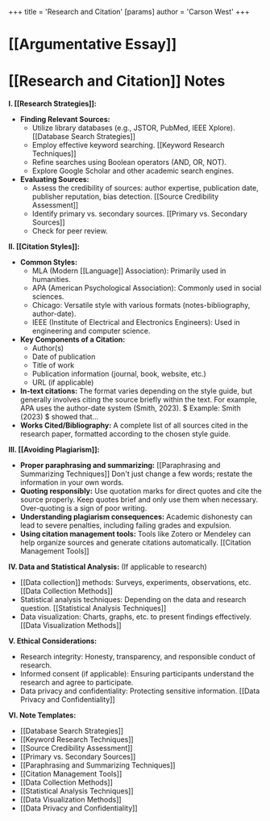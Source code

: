 +++
 title = 'Research and Citation'
[params]
	author = 'Carson West'
+++
# [[Argumentative Essay]]
# [[Research and Citation]] Notes

**I. [[Research Strategies]]:**

*   **Finding Relevant Sources:**
    *   Utilize library databases (e.g., JSTOR, PubMed, IEEE Xplore).  [[Database Search Strategies]]
    *   Employ effective keyword searching. [[Keyword Research Techniques]]
    *   Refine searches using Boolean operators (AND, OR, NOT).
    *   Explore Google Scholar and other academic search engines.
*   **Evaluating Sources:**
    *   Assess the credibility of sources: author expertise, publication date, publisher reputation, bias detection. [[Source Credibility Assessment]]
    *   Identify primary vs. secondary sources. [[Primary vs. Secondary Sources]]
    *   Check for peer review.


**II. [[Citation Styles]]:**

*   **Common Styles:**
    *   MLA (Modern [[Language]] Association): Primarily used in humanities.
    *   APA (American Psychological Association): Commonly used in social sciences.
    *   Chicago: Versatile style with various formats (notes-bibliography, author-date).
    *   IEEE (Institute of Electrical and Electronics Engineers): Used in engineering and computer science.
*   **Key Components of a Citation:**
    *   Author(s)
    *   Date of publication
    *   Title of work
    *   Publication information (journal, book, website, etc.)
    *   URL (if applicable)
*   **In-text citations:**  The format varies depending on the style guide, but generally involves citing the source briefly within the text.  For example, APA uses the author-date system (Smith, 2023).   $ Example: Smith (2023) $  showed that...
*   **Works Cited/Bibliography:** A complete list of all sources cited in the research paper, formatted according to the chosen style guide.


**III. [[Avoiding Plagiarism]]:**

*   **Proper paraphrasing and summarizing:**  [[Paraphrasing and Summarizing Techniques]]  Don't just change a few words; restate the information in your own words.
*   **Quoting responsibly:** Use quotation marks for direct quotes and cite the source properly.  Keep quotes brief and only use them when necessary.  Over-quoting is a sign of poor writing.
*   **Understanding plagiarism consequences:**  Academic dishonesty can lead to severe penalties, including failing grades and expulsion.
*   **Using citation management tools:** Tools like Zotero or Mendeley can help organize sources and generate citations automatically. [[Citation Management Tools]]


**IV.  Data and Statistical Analysis:** (If applicable to research)

*   [[Data collection]] methods:  Surveys, experiments, observations, etc. [[Data Collection Methods]]
*   Statistical analysis techniques: Depending on the data and research question.  [[Statistical Analysis Techniques]]
*   Data visualization: Charts, graphs, etc. to present findings effectively. [[Data Visualization Methods]]


**V. Ethical Considerations:**

*   Research integrity:  Honesty, transparency, and responsible conduct of research.
*   Informed consent (if applicable):  Ensuring participants understand the research and agree to participate.
*   Data privacy and confidentiality: Protecting sensitive information.  [[Data Privacy and Confidentiality]]


**VI. Note Templates:**

* [[Database Search Strategies]]
* [[Keyword Research Techniques]]
* [[Source Credibility Assessment]]
* [[Primary vs. Secondary Sources]]
* [[Paraphrasing and Summarizing Techniques]]
* [[Citation Management Tools]]
* [[Data Collection Methods]]
* [[Statistical Analysis Techniques]]
* [[Data Visualization Methods]]
* [[Data Privacy and Confidentiality]]

